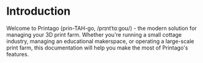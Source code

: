 # Introduction

Welcome to Printago (prin-TAH-go, /prɪntˈtɑːgoʊ/) - the modern solution for managing your 3D print farm. Whether you're running a small cottage industry, managing an educational makerspace, or operating a large-scale print farm, this documentation will help you make the most of Printago's features.